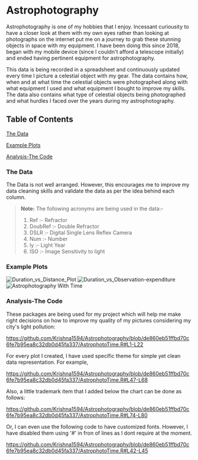 # Astrophotography
Astrophotography is one of my hobbies that I enjoy. Incessant curiousity to have a closer look at them with my own eyes rather than looking at photographs on the internet put me on a journey to grab these stunning objects in space with my equipment. I have been doing this since 2018, began with my mobile device (since I couldn't afford a telescope initially) and ended having pertinent equipment for astrophotography.

This data is being recorded in a spreadsheet and continuously updated every time I picture a celestial object with my gear. The data contains how, when and at what time the celestial objects were photographed along with what equipment I used and what equipment I bought to improve my skills. The data also contains what type of celestial objects being photographed and what hurdles I faced over the years during my astrophotography. 

## Table of Contents
[The Data](#The-Data)

[Example Plots](#Example-Plots)

[Analysis-The Code](#Analysis-The-Code)

### The Data
The Data is not well arranged. However, this encourages me to improve my data cleaning skills and validate the data as per the idea behind each column.

> **Note:**
> The following acronyms are being used in the data:-
> 1) Ref :- Refractor
> 2) DoubRef :- Double Refractor
> 3) DSLR :- Digital Single Lens Reflex Camera
> 3) Num :- Number
> 4) ly :- Light Year
> 5) ISO :- Image Sensitivity to light 

### Example Plots
![Duration_vs_Distance_Plot](https://user-images.githubusercontent.com/64607588/196864964-0e432809-0a4e-43a0-94e2-c6072b326088.jpeg)
![Duration_vs_Observation-expenditure](https://user-images.githubusercontent.com/64607588/196865004-08eb9c44-30b6-4e05-a6b8-6877a6dd5406.jpeg)
![Astrophotography With Time](https://user-images.githubusercontent.com/64607588/196865026-9299ea8a-b55b-4b20-81de-88008cd49b14.jpeg)


### Analysis-The Code
These packages are being used for my project which will help me make right decisions on how to improve my quality of my pictures considering my city's light pollution:

https://github.com/Krishna1594/Astrophotography/blob/de860eb51ffbd70c6fe7b95ea8c32db0d45fa337/AstrophotoTime.R#L1-L22

For every plot I created, I have used specific theme for simple yet clean data representation. For example,

https://github.com/Krishna1594/Astrophotography/blob/de860eb51ffbd70c6fe7b95ea8c32db0d45fa337/AstrophotoTime.R#L47-L68

Also, a little trademark item that I added below the chart can be done as follows:

https://github.com/Krishna1594/Astrophotography/blob/de860eb51ffbd70c6fe7b95ea8c32db0d45fa337/AstrophotoTime.R#L74-L80

Or, I can even use the following code to have customized fonts. However, I have disabled them using '#' in fron of lines as I dont require at the moment.

https://github.com/Krishna1594/Astrophotography/blob/de860eb51ffbd70c6fe7b95ea8c32db0d45fa337/AstrophotoTime.R#L42-L45

